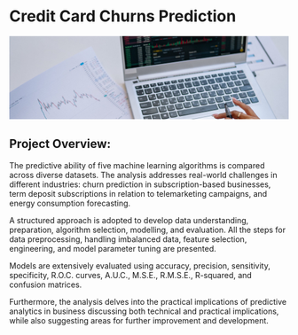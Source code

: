 # Credit Card Churns Prediction
![Churn Prediction](Images/Churn.jpg)

## Project Overview:
The predictive ability of five machine learning algorithms is compared across diverse datasets. The analysis addresses real-world challenges in different industries: churn prediction in subscription-based businesses, term deposit subscriptions in relation to telemarketing campaigns, and energy consumption forecasting.

A structured approach is adopted to develop data understanding, preparation, algorithm selection, modelling, and evaluation. All the steps for data preprocessing, handling imbalanced data, feature selection, engineering, and model parameter tuning are presented.

Models are extensively evaluated using accuracy, precision, sensitivity, specificity, R.O.C. curves, A.U.C., M.S.E., R.M.S.E., R-squared, and confusion matrices.

Furthermore, the analysis delves into the practical implications of predictive analytics in business discussing both technical and practical implications, while also suggesting areas for further improvement and development.
